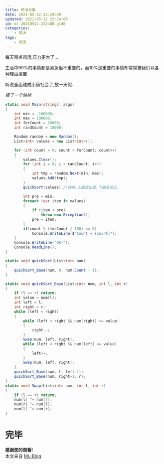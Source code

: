 ```yaml
---
title: 鸡汤合集
date: 2021-05-12 22:24:00
updated: 2021-05-12 22:24:00
id: ml-20210512-222400-g140
categories:
	- 鸡汤
tags: 
	- 鸡汤
---
```


每天喝点鸡汤,压力更大了...

<!--more-->

生活中90%的事情都是紧急但不重要的，而10%是重要的事情却常常被我们以各种理由搁置

听说全面建成小康社会了,放一天假.

*摸了一个快排*
```C#
static void Main(string[] args)
{
	int min = -100000;
	int max = 100000;
	int forCount = 10000;
	int randCount = 10000;

	Random random = new Random();
	List<int> values = new List<int>();

	for (int count = 0; count < forCount; count++)
	{
		values.Clear();
		for (int i = 0; i < randCount; i++)
		{
			int tmp = random.Next(min, max);
			values.Add(tmp);
		}
		quickSort(values);//快排,上面是出题,下面是验证.

		int pre = min;
		foreach (var item in values)
		{
			if (item < pre)
				throw new Exception();
			pre = item;
		}
		if(count % (forCount / 100) == 0)
			Console.WriteLine($"Count = {count}");
	}
	Console.WriteLine("OK!");
	Console.ReadLine();
}

static void quickSort(List<int> num)
{
	quickSort_Base(num, 0, num.Count - 1);
}

static void quickSort_Base(List<int> num, int l, int r)
{
	if (l >= r) return;
	int value = num[l];
	int left = l;
	int right = r;
	while (left < right)
	{
		while (left < right && num[right] >= value)
		{
			right--;
		}
		Swap(num, left, right);
		while (left < right && num[left] <= value)
		{
			left++;
		}
		Swap(num, left, right);
	}
	quickSort_Base(num, l, left-1);
	quickSort_Base(num, right+1, r);
}
static void Swap(List<int> num, int l, int r)
{
	if (l == r) return;
	num[l] ^= num[r];
	num[r] ^= num[l];
	num[l] ^= num[r];
}
```

# 完毕

**感谢您的观看!**  
本文来自 [ML-Blog][ML-Blog_Link]

<!-- 图片 -->

<!-- 链接 -->

<!-- 水印 -->
[ML-Blog_Link]:https://userminghaoli.github.io/ "我的博客"
